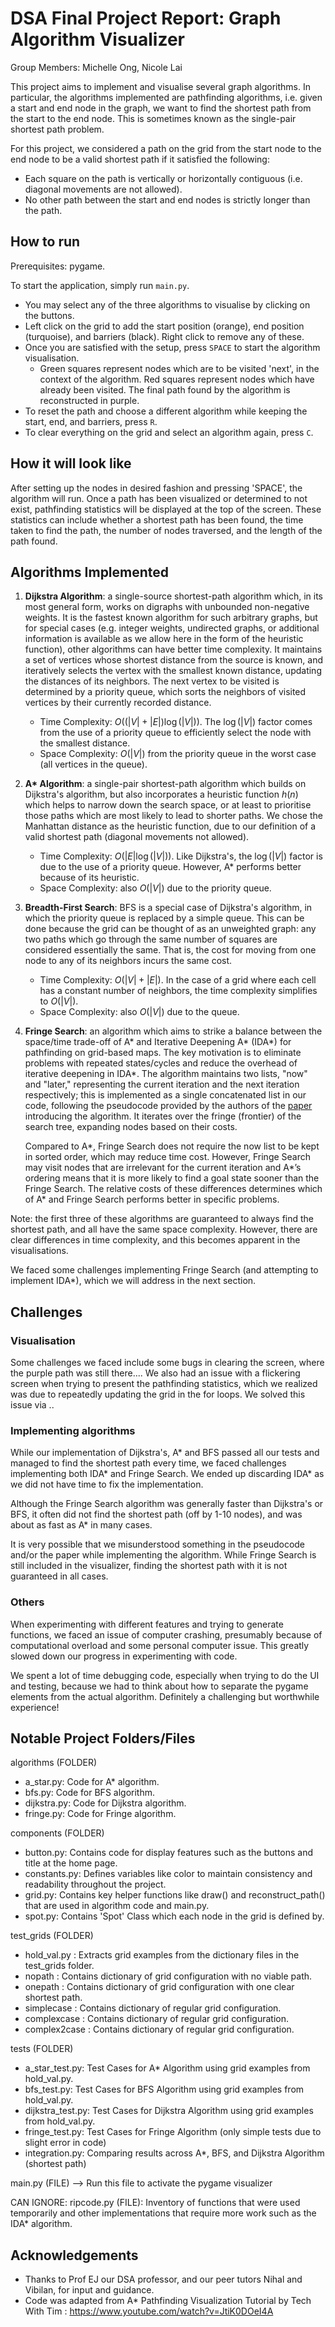# DSA Final Project Report: Graph Algorithm Visualizer
Group Members: Michelle Ong, Nicole Lai

This project aims to implement and visualise several graph algorithms.
In particular, the algorithms implemented are pathfinding algorithms, i.e. given a start and end node in the graph, we want to find the shortest path from the start to the end node.
This is sometimes known as the single-pair shortest path problem.

For this project, we considered a path on the grid from the start node to the end node to be a valid shortest path if it satisfied the following:
- Each square on the path is vertically or horizontally contiguous (i.e. diagonal movements are not allowed).
- No other path between the start and end nodes is strictly longer than the path.

## How to run
Prerequisites: pygame.

To start the application, simply run `main.py`.
- You may select any of the three algorithms to visualise by clicking on the buttons.
- Left click on the grid to add the start position (orange), end position (turquoise), and barriers (black). Right click to remove any of these.
- Once you are satisfied with the setup, press `SPACE` to start the algorithm visualisation.
  - Green squares represent nodes which are to be visited 'next', in the context of the algorithm. Red squares represent nodes which have already been visited. The final path found by the algorithm is reconstructed in purple.
- To reset the path and choose a different algorithm while keeping the start, end, and barriers, press `R`.
- To clear everything on the grid and select an algorithm again, press `C`.

## How it will look like

After setting up the nodes in desired fashion and pressing 'SPACE', the algorithm will run. Once a path has been visualized or determined to not exist, pathfinding statistics will be displayed at the top of the screen. These statistics can include whether a shortest path has been found, the time taken to find the path, the number of nodes traversed, and the length of the path found. 

## Algorithms Implemented
1. **Dijkstra Algorithm**: a single-source shortest-path algorithm which, in its most general form, works on digraphs with unbounded non-negative weights.
   It is the fastest known algorithm for such arbitrary graphs, but for special cases (e.g. integer weights, undirected graphs, or additional information is available as we allow here in the form of the heuristic function), other algorithms can have better time complexity.
   It maintains a set of vertices whose shortest distance from the source is known, and iteratively selects the vertex with the smallest known distance, updating the distances of its neighbors.
   The next vertex to be visited is determined by a priority queue, which sorts the neighbors of visited vertices by their currently recorded distance.
   - Time Complexity: $O((|V| + |E|) \log(|V|))$. The $\log(|V|)$ factor comes from the use of a priority queue to efficiently select the node with the smallest distance.
   - Space Complexity: $O(|V|)$ from the priority queue in the worst case (all vertices in the queue).

2. **A\* Algorithm**: a single-pair shortest-path algorithm which builds on Dijkstra's algorithm, but also incorporates a heuristic function $h(n)$ which helps to narrow down the search space, or at least to prioritise those paths which are most likely to lead to shorter paths. 
   We chose the Manhattan distance as the heuristic function, due to our definition of a valid shortest path (diagonal movements not allowed).
   - Time Complexity: $O(|E|\log(|V|))$. Like Dijkstra's, the $\log(|V|)$ factor is due to the use of a priority queue. However, A* performs better because of its heuristic.
   - Space Complexity: also $O(|V|)$ due to the priority queue.

3. **Breadth-First Search**: BFS is a special case of Dijkstra's algorithm, in which the priority queue is replaced by a simple queue.
   This can be done because the grid can be thought of as an unweighted graph: any two paths which go through the same number of squares are considered essentially the same.
   That is, the cost for moving from one node to any of its neighbors incurs the same cost.
   - Time Complexity: $O(|V| + |E|)$. In the case of a grid where each cell has a constant number of neighbors, the time complexity simplifies to $O(|V|)$.
   - Space Complexity: also $O(|V|)$ due to the queue.

4. **Fringe Search**: an algorithm which aims to strike a balance between the space/time trade-off of A\* and Iterative Deepening A\* (IDA\*) for pathfinding on grid-based maps. The key motivation is to eliminate problems with repeated states/cycles and reduce the overhead of iterative deepening in IDA\*.
   The algorithm maintains two lists, "now" and "later," representing the current iteration and the next iteration respectively; this is implemented as a single concatenated list in our code, following the pseudocode provided by the authors of the [paper](https://web.archive.org/web/20090219220415/http://www.cs.ualberta.ca/~games/pathfind/publications/cig2005.pdf) introducing the algorithm.
   It iterates over the fringe (frontier) of the search tree, expanding nodes based on their costs.

   Compared to A\*, Fringe Search does not require the now list to be kept in sorted order, which may reduce time cost.
   However, Fringe Search may visit nodes that are irrelevant for the current iteration and A\*’s ordering means that it is more likely to find a goal state sooner than the Fringe Search.
   The relative costs of these differences determines which of A\* and Fringe Search performs better in specific problems.

Note: the first three of these algorithms are guaranteed to always find the shortest path, and all have the same space complexity. However, there are clear differences in time complexity, and this becomes apparent in the visualisations.

We faced some challenges implementing Fringe Search (and attempting to implement IDA\*), which we will address in the next section.

## Challenges

### Visualisation
Some challenges we faced include some bugs in clearing the screen, where the purple path was still there.... 
We also had an issue with a flickering screen when trying to present the pathfinding statistics, which we realized was due to repeatedly updating the grid in the for loops. We solved this issue via ..

### Implementing algorithms
While our implementation of Dijkstra's, A\* and BFS passed all our tests and managed to find the shortest path every time, we faced challenges implementing both IDA\* and Fringe Search.
We ended up discarding IDA\* as we did not have time to fix the implementation.

Although the Fringe Search algorithm was generally faster than Dijkstra's or BFS, it often did not find the shortest path (off by 1-10 nodes), and was about as fast as A\* in many cases.

It is very possible that we misunderstood something in the pseudocode and/or the paper while implementing the algorithm. While Fringe Search is still included in the visualizer, finding the shortest path with it is not guaranteed in all cases. 

### Others
When experimenting with different features and trying to generate functions, we faced an issue of computer crashing, presumably because of computational overload and some personal computer issue. This greatly slowed down our progress in experimenting with code. 

We spent a lot of time debugging code, especially when trying to do the UI and testing, because we had to think about how to separate the pygame elements from the actual algorithm. Definitely a challenging but worthwhile experience!

## Notable Project Folders/Files

algorithms (FOLDER)
- a_star.py: Code for A* algorithm.
- bfs.py: Code for BFS algorithm.
- dijkstra.py: Code for Dijkstra algorithm.
- fringe.py: Code for Fringe algorithm.

components (FOLDER)
- button.py: Contains code for display features such as the buttons and title at the home page.
- constants.py: Defines variables like color to maintain consistency and readability throughout the project.
- grid.py: Contains key helper functions like draw() and reconstruct_path() that are used in algorithm code and main.py.
- spot.py: Contains 'Spot' Class which each node in the grid is defined by. 

test_grids (FOLDER)
- hold_val.py : Extracts grid examples from the dictionary files in the test_grids folder.
- nopath : Contains dictionary of grid configuration with no viable path.
- onepath : Contains dictionary of grid configuration with one clear shortest path.
- simplecase : Contains dictionary of regular grid configuration.
- complexcase : Contains dictionary of regular grid configuration.
- complex2case : Contains dictionary of regular grid configuration.

tests (FOLDER)
- a_star_test.py: Test Cases for A* Algorithm using grid examples from hold_val.py.
- bfs_test.py: Test Cases for BFS Algorithm using grid examples from hold_val.py.
- dijkstra_test.py: Test Cases for Dijkstra Algorithm using grid examples from hold_val.py.
- fringe_test.py: Test Cases for Fringe Algorithm (only simple tests due to slight error in code)
- integration.py: Comparing results across A*, BFS, and Dijkstra Algorithm (shortest path)

main.py (FILE) --> Run this file to activate the pygame visualizer

CAN IGNORE:
ripcode.py (FILE): Inventory of functions that were used temporarily and other implementations that require more work such as the IDA* algorithm.

## Acknowledgements

- Thanks to Prof EJ our DSA professor, and our peer tutors Nihal and Vibilan, for input and guidance.
- Code was adapted from A* Pathfinding Visualization Tutorial by Tech With Tim : https://www.youtube.com/watch?v=JtiK0DOeI4A
